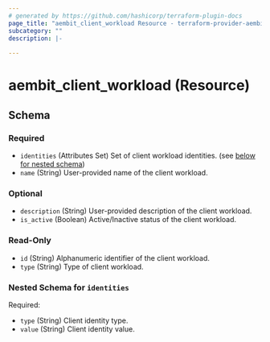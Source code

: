 ```yaml
---
# generated by https://github.com/hashicorp/terraform-plugin-docs
page_title: "aembit_client_workload Resource - terraform-provider-aembit"
subcategory: ""
description: |-
  
---
```


# aembit_client_workload (Resource)





<!-- schema generated by tfplugindocs -->
## Schema

### Required

- `identities` (Attributes Set) Set of client workload identities. (see [below for nested schema](#nestedatt--identities))
- `name` (String) User-provided name of the client workload.

### Optional

- `description` (String) User-provided description of the client workload.
- `is_active` (Boolean) Active/Inactive status of the client workload.

### Read-Only

- `id` (String) Alphanumeric identifier of the client workload.
- `type` (String) Type of client workload.

<a id="nestedatt--identities"></a>
### Nested Schema for `identities`

Required:

- `type` (String) Client identity type.
- `value` (String) Client identity value.
